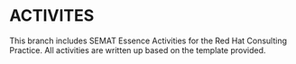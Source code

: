 # ACTIVITES

This branch includes SEMAT Essence Activities for the Red Hat Consulting Practice. All activities are written up based on the template provided.



